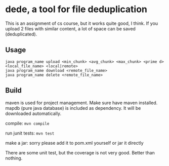 dede, a tool for file deduplication
===================================

This is an assignment of cs course, but it works quite good, I think.
If you upload 2 files with similar content, a lot of space can be saved
(deduplicated).

## Usage
```
java program_name upload <min_chunk> <avg_chunk> <max_chunk> <prime d> <local_file_name> <local|remote>
java program_name download <remote_file_name>
java program_name delete <remote_file_name>
```

## Build
maven is used for project management. Make sure have maven installed.
mapdb (pure java database) is included as dependency.  It will be
downloaded automatically.

compile: `mvn compile`

run junit tests: `mvn test`

make a jar: sorry please add it to pom.xml yourself or jar it directly

There are some unit test, but the coverage is not very good.  Better
than nothing.
